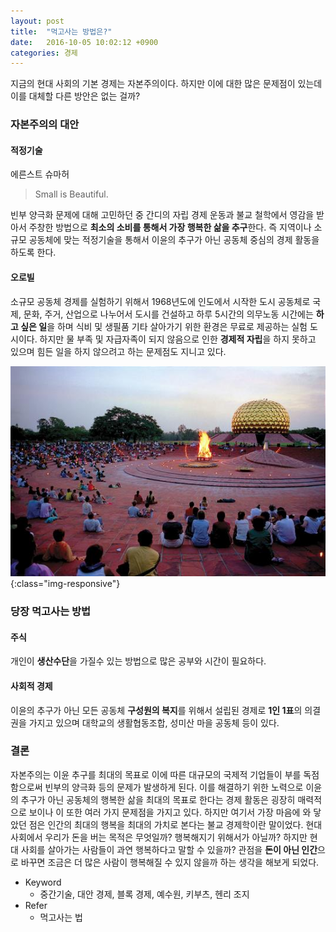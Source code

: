 ```yaml
---
layout: post
title:  "먹고사는 방법은?"
date:   2016-10-05 10:02:12 +0900
categories: 경제
---
```

지금의 현대 사회의 기본 경제는 자본주의이다. 하지만 이에 대한 많은 문제점이 있는데 이를 대체할 다른 방안은 없는 걸까?

### 자본주의의 대안

#### 적정기술

에른스트 슈마허

> Small is Beautiful.

빈부 양극화 문제에 대해 고민하던 중 간디의 자립 경제 운동과 불교 철학에서 영감을 받아서 주창한 방법으로 **최소의 소비를 통해서 가장 행복한 삶을 추구**한다. 즉 지역이나 소규모 공동체에 맞는 적정기술을 통해서 이윤의 추구가 아닌 공동체 중심의 경제 활동을 하도록 한다.

#### 오로빌

소규모 공동체 경제를 실험하기 위해서 1968년도에 인도에서 시작한 도시 공동체로 국제, 문화, 주거, 산업으로 나누어서 도시를 건설하고 하루 5시간의 의무노동 시간에는 **하고 싶은 일**을 하며 식비 및 생필품 기타 살아가기 위한 환경은 무료로 제공하는 실험 도시이다. 하지만 물 부족 및 자급자족이 되지 않음으로 인한 **경제적 자립**을 하지 못하고 있으며 힘든 일을 하지 않으려고 하는 문제점도 지니고 있다.

![auroville](/images/Auroville.jpg){:class="img-responsive"}


### 당장 먹고사는 방법

#### 주식

개인이 **생산수단**을 가질수 있는 방법으로 많은 공부와 시간이 필요하다.

#### 사회적 경제

이윤의 추구가 아닌 모든 공동체 **구성원의 복지**를 위해서 설립된 경제로 **1인 1표**의 의결권을 가지고 있으며 대학교의 생활협동조합, 성미산 마을 공동체 등이 있다.

### 결론

자본주의는 이윤 추구를 최대의 목표로 이에 따른 대규모의 국제적 기업들이 부를 독점함으로써 빈부의 양극화 등의 문제가 발생하게 된다. 이를 해결하기 위한 노력으로 이윤의 추구가 아닌 공동체의 행복한 삶을 최대의 목표로 한다는 경제 활동은 굉장히 매력적으로 보이나 이 또한 여러 가지 문제점을 가지고 있다. 하지만 여기서 가장 마음에 와 닿았던 점은 인간의 최대의 행복을 최대의 가치로 본다는 불교 경제학이란 말이었다. 현대 사회에서 우리가 돈을 버는 목적은 무엇일까? 행복해지기 위해서가 아닐까? 하지만 현대 사회를 살아가는 사람들이 과연 행복하다고 말할 수 있을까? 관점을 **돈이 아닌 인간**으로 바꾸면 조금은 더 많은 사람이 행복해질 수 있지 않을까 하는 생각을 해보게 되었다.

- Keyword
  - 중간기술, 대안 경제, 블록 경제, 예수원, 키부츠, 헨리 조지
- Refer
  - 먹고사는 법
